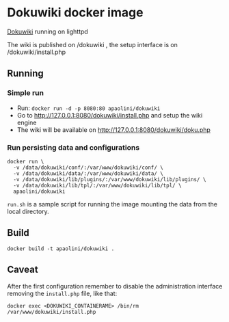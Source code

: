 Dokuwiki docker image
=====================

[Dokuwiki](https://www.dokuwiki.org/) running on lighttpd

The wiki is published on /dokuwiki , the setup interface is on
/dokuwiki/install.php

Running
-------

### Simple run ###

* Run: `docker run -d -p 8080:80 apaolini/dokuwiki`
* Go to http://127.0.0.1:8080/dokuwiki/install.php and setup the wiki engine
* The wiki will be available on http://127.0.0.1:8080/dokuwiki/doku.php

### Run persisting data and configurations ###
```
docker run \
  -v /data/dokuwiki/conf/:/var/www/dokuwiki/conf/ \
  -v /data/dokuwiki/data/:/var/www/dokuwiki/data/ \
  -v /data/dokuwiki/lib/plugins/:/var/www/dokuwiki/lib/plugins/ \
  -v /data/dokuwiki/lib/tpl/:/var/www/dokuwiki/lib/tpl/ \
  apaolini/dokuwiki
```
`run.sh` is a sample script for running the image mounting the data from the local directory.

Build
-----
    docker build -t apaolini/dokuwiki .

Caveat
------
After the first configuration remember to disable the administration interface removing the `install.php` file, like that:

    docker exec <DOKUWIKI_CONTAINERAME> /bin/rm /var/www/dokuwiki/install.php

